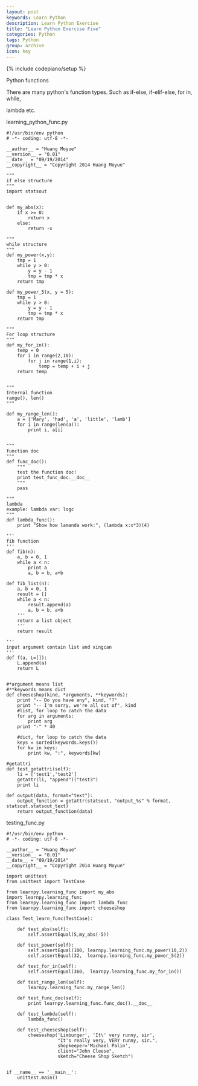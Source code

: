 ```yaml
---
layout: post
keywords: Learn Python
description: Learn Python Exercise
title: "Learn Python Exercise Five"
categories: Python
tags: Python
group: archive
icon: key
---
```

{% include codepiano/setup %}

Python functions

There are many python's function types. Such as if-else, if-elif-else, for in, while, 

lambda etc. 

learning_python_func.py

    
    #!/usr/bin/env python
    # -*- coding: utf-8 -*-
    
    __author__ = "Huang Moyue"
    __version__ = "0.01"
    __date__ = "09/19/2014"
    __copyright__ = "Copyright 2014 Huang Moyue"
    
    """
    if else structure
    """
    import statsout
    
    
    def my_abs(x):
        if x >= 0:
            return x
        else:
            return -x
        
    """
    while structure
    """
    def my_power(x,y):
        tmp = 1
        while y > 0:
            y = y - 1
            tmp = tmp * x
        return tmp
    
    def my_power_5(x, y = 5):
        tmp = 1
        while y > 0:
            y = y - 1
            tmp = tmp * x
        return tmp
    
    """
    For loop structure
    """
    def my_for_in():
        temp = 0
        for i in range(2,10):
            for j in range(1,i):
                temp = temp + i + j
        return temp
    
    
    """
    Internal function
    range(), len()
    """
    
    def my_range_len():
        a = ['Mary', 'had', 'a', 'little', 'lamb']
        for i in range(len(a)):
            print i, a[i]
    
    
    """
    function doc
    """
    def func_doc():
        """
        test the function doc!
        print test_func_doc.__doc__
        """
        pass
    
    """
    lambda
    example: lambda var: logc 
    """
    def lambda_func():
        print "Show how lamanda work:", (lambda x:x*3)(4)
    
    '''
    fib function
    '''
    def fib(n):
        a, b = 0, 1
        while a < n:
            print a
            a, b = b, a+b
    
    def fib_list(n):
        a, b = 0, 1
        result = []
        while a < n:
            result.append(a)
            a, b = b, a+b
        '''
        return a list object
        '''
        return result 
    
    '''
    input argument contain list and xingcan
    '''
    def f(a, L=[]):
        L.append(a)
        return L
    
    
    #*argument means list
    #**keywords means dict
    def cheeseshop(kind, *arguments, **keywords):
        print "-- Do you have any", kind, "?"
        print "-- I'm sorry, we're all out of", kind
        #list, for loop to catch the data
        for arg in arguments:
            print arg
        print "-" * 40
        
        #dict, for loop to catch the data
        keys = sorted(keywords.keys())
        for kw in keys:
            print kw, ":", keywords[kw]
    
    #getattri
    def test_getattri(self):
        li = ['test1','test2']
        getattr(li, "append")("test3")
        print li
    
    def output(data, format="text"):
        output_function = getattr(statsout, "output_%s" % format, statsout.statsout_text)
        return output_function(data)

testing_func.py

    #!/usr/bin/env python
    # -*- coding: utf-8 -*-
    
    __author__ = "Huang Moyue"
    __version__ = "0.01"
    __date__ = "09/19/2014"
    __copyright__ = "Copyright 2014 Huang Moyue"
    
    import unittest
    from unittest import TestCase
    
    from learnpy.learning_func import my_abs
    import learnpy.learning_func
    from learnpy.learning_func import lambda_func
    from learnpy.learning_func import cheeseshop
    
    class Test_learn_func(TestCase):
        
        def test_abs(self):
            self.assertEqual(5,my_abs(-5))
            
        def test_power(self):
            self.assertEqual(100, learnpy.learning_func.my_power(10,2))
            self.assertEqual(32,  learnpy.learning_func.my_power_5(2))
        
        def test_for_in(self):
            self.assertEqual(360,  learnpy.learning_func.my_for_in())
            
        def test_range_len(self):
            learnpy.learning_func.my_range_len()
        
        def test_func_doc(self):
            print learnpy.learning_func.func_doc().__doc__
            
        def test_lambda(self):
            lambda_func()
            
        def test_cheeseshop(self):
            cheeseshop('Limburger', 'It\' very runny, sir',
                       "It's really very, VERY runny, sir.",            
                       shopkeeper='Michael Palin',
                       client="John Cleese",
                       sketch="Cheese Shop Sketch")
            
            
    if __name__ == '__main__':
        unittest.main()
